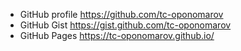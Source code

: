 - GitHub profile https://github.com/tc-oponomarov
- GitHub Gist https://gist.github.com/tc-oponomarov
- GitHub Pages https://tc-oponomarov.github.io/
